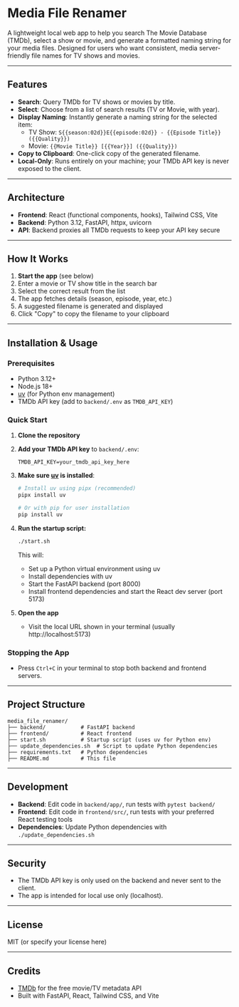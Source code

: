 # Media File Renamer

A lightweight local web app to help you search The Movie Database (TMDb), select a show or movie, and generate a formatted naming string for your media files. Designed for users who want consistent, media server-friendly file names for TV shows and movies.

---

## Features
- **Search**: Query TMDb for TV shows or movies by title.
- **Select**: Choose from a list of search results (TV or Movie, with year).
- **Display Naming**: Instantly generate a naming string for the selected item:
  - TV Show: `S{{season:02d}}E{{episode:02d}} - {{Episode Title}} ({{Quality}})`
  - Movie: `{{Movie Title}} [{{Year}}] ({{Quality}})`
- **Copy to Clipboard**: One-click copy of the generated filename.
- **Local-Only**: Runs entirely on your machine; your TMDb API key is never exposed to the client.

---

## Architecture
- **Frontend**: React (functional components, hooks), Tailwind CSS, Vite
- **Backend**: Python 3.12, FastAPI, httpx, uvicorn
- **API**: Backend proxies all TMDb requests to keep your API key secure

---

## How It Works
1. **Start the app** (see below)
2. Enter a movie or TV show title in the search bar
3. Select the correct result from the list
4. The app fetches details (season, episode, year, etc.)
5. A suggested filename is generated and displayed
6. Click "Copy" to copy the filename to your clipboard

---

## Installation & Usage

### Prerequisites
- Python 3.12+
- Node.js 18+
- [uv](https://docs.astral.sh/uv/guides/) (for Python env management)
- TMDb API key (add to `backend/.env` as `TMDB_API_KEY`)

### Quick Start
1. **Clone the repository**
2. **Add your TMDb API key** to `backend/.env`:
   ```
   TMDB_API_KEY=your_tmdb_api_key_here
   ```
3. **Make sure [uv](https://docs.astral.sh/uv/guides/) is installed**:
   ```sh
   # Install uv using pipx (recommended)
   pipx install uv
   
   # Or with pip for user installation
   pip install uv
   ```

4. **Run the startup script:**
   ```sh
   ./start.sh
   ```
   This will:
   - Set up a Python virtual environment using uv
   - Install dependencies with uv
   - Start the FastAPI backend (port 8000)
   - Install frontend dependencies and start the React dev server (port 5173)

5. **Open the app**
   - Visit the local URL shown in your terminal (usually http://localhost:5173)

### Stopping the App
- Press `Ctrl+C` in your terminal to stop both backend and frontend servers.

---

## Project Structure
```
media_file_renamer/
├── backend/           # FastAPI backend
├── frontend/          # React frontend
├── start.sh           # Startup script (uses uv for Python env)
├── update_dependencies.sh  # Script to update Python dependencies
├── requirements.txt   # Python dependencies
├── README.md          # This file
```

---

## Development
- **Backend**: Edit code in `backend/app/`, run tests with `pytest backend/`
- **Frontend**: Edit code in `frontend/src/`, run tests with your preferred React testing tools
- **Dependencies**: Update Python dependencies with `./update_dependencies.sh`

---

## Security
- The TMDb API key is only used on the backend and never sent to the client.
- The app is intended for local use only (localhost).

---

## License
MIT (or specify your license here)

---

## Credits
- [TMDb](https://www.themoviedb.org/) for the free movie/TV metadata API
- Built with FastAPI, React, Tailwind CSS, and Vite
